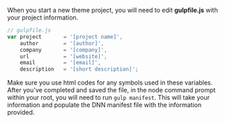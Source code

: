 When you start a new theme project, you will need to edit **gulpfile.js** with your project information.

```javascript
// gulpfile.js
var project       = '[project name]',
    author        = '[author]',
    company       = '[company]',
    url           = '[website]',
    email         = '[email]',
    description   = '[short description]';
```

Make sure you use html codes for any symbols used in these variables. After you've completed and saved the file, in the node command prompt within your root, you will need to run `gulp manifest`. This will take your information and populate the DNN manifest file with the information provided.